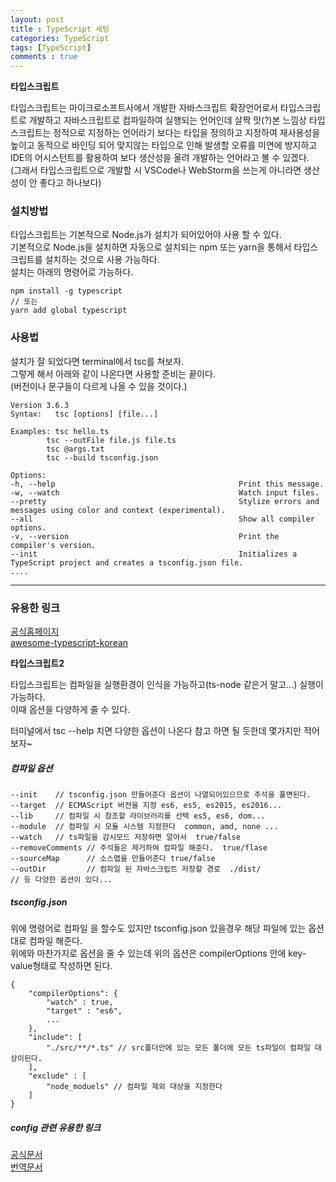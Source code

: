 ```yaml
---
layout: post
title : TypeScript 세팅
categories: TypeScript
tags: [TypeScript]
comments : true
---
```


**타입스크립트**

타입스크립트는 마이크로소프트사에서 개발한 자바스크립트 확장언어로서 타입스크립트로 개발하고 자바스크립트로 컴파일하여 실행되는 언어인데 살짝 맛(?)본 느낌상 타입스크립트는 정적으로 지정하는 언어라기 보다는 타입을 정의하고 지정하여 재사용성을 높이고 동적으로 바인딩 되어 맞지않는 타입으로 인해 발생할 오류를 미연에 방지하고 IDE의 어시스턴트를 활용하여 보다 생산성을 올려 개발하는 언어라고 볼 수 있겠다.  
(그래서 타입스크립트으로 개발할 시 VSCode나 WebStorm을 쓰는게 아니라면 생산성이 안 좋다고 하나보다)

### 설치방법

타입스크립트는 기본적으로 Node.js가 설치가 되어있어야 사용 할 수 있다.  
기본적으로 Node.js을 설치하면 자동으로 설치되는 npm 또는 yarn을 통해서 타입스크립트를 설치하는 것으로 사용 가능하다.  
설치는 아래의 명령어로 가능하다.

    npm install -g typescript
    // 또는 
    yarn add global typescript

### 사용법 
설치가 잘 되었다면 terminal에서 tsc를 쳐보자.  
그렇게 해서 아래와 같이 나온다면 사용할 준비는 끝이다.  
(버전이나 문구들이 다르게 나올 수 있을 것이다.)

    Version 3.6.3
    Syntax:   tsc [options] [file...]

    Examples: tsc hello.ts
            tsc --outFile file.js file.ts
            tsc @args.txt
            tsc --build tsconfig.json

    Options:
    -h, --help                                         Print this message.
    -w, --watch                                        Watch input files.
    --pretty                                           Stylize errors and messages using color and context (experimental).
    --all                                              Show all compiler options.
    -v, --version                                      Print the compiler's version.
    --init                                             Initializes a TypeScript project and creates a tsconfig.json file.
    ....


--- 

### 유용한 링크  
[공식홈페이지](https://www.typescriptlang.org/)  
[awesome-typescript-korean](https://github.com/typescript-kr/awesome-typescript-korean)


**타입스크립트2**

타입스크립트는 컴파일을 실행환경이 인식을 가능하고(ts-node 같은거 말고...) 실행이 가능하다.  
이때 옵션을 다양하게 줄 수 있다.  

터미널에서 tsc --help 치면 다양한 옵션이 나온다 참고 하면 될 듯한데 몇가지만 적어보자~


##### 컴파일 옵션 

    --init    // tsconfig.json 만들어준다 옵션이 나열되어있으므로 주석을 풀면된다.          
    --target  // ECMAScript 버전을 지정 es6, es5, es2015, es2016...
    --lib     // 컴파일 시 참조할 라이브러리를 선택 es5, es6, dom...
    --module  // 컴파일 시 모듈 시스템 지정한다  common, amd, none ...
    --watch   // ts파일을 감시모드 저장하면 알아서  true/false
    --removeComments // 주석들은 제거하여 컴파일 해준다.  true/flase
    --sourceMap      // 소스맵을 만들어준다 true/false
    --outDir         // 컴파일 된 자바스크립트 저장할 경로  ./dist/
    // 등 다양한 옵션이 있다...

 
##### tsconfig.json

위에 명령어로 컴파일 을 할수도 있지만 tsconfig.json 있을경우 해당 파일에 있는 옵션대로 컴파일 해준다.  
위에와 마찬가지로 옵션을 줄 수 있는데 위의 옵션은 compilerOptions 안에 key-value형태로 작성하면 된다. 

    {
        "compilerOptions": {
            "watch" : true,
            "target" : "es6",
            ... 
        },
        "include": [
            "./src/**/*.ts" // src폴더안에 있는 모든 폴더에 모든 ts파일이 컴파일 대상이된다.
        ], 
        "exclude" : [
            "node_moduels" // 컴파일 제외 대상을 지정한다
        ]
    }
    
##### config 관련 유용한 링크
[공식문서](https://www.typescriptlang.org/docs/handbook/tsconfig-json.html)  
[번역문서](https://typescript-kr.github.io/pages/compiler-options.html)
